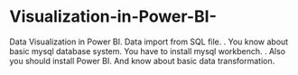 # Visualization-in-Power-BI-
Data Visualization in Power BI. Data import from SQL file.
. You know about basic mysql database system. You have to install mysql workbench.
. Also you should install Power BI. And know about basic data transformation.
